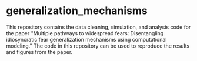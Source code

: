# generalization_mechanisms
This repository contains the data cleaning, simulation, and analysis code for the paper "Multiple pathways to widespread fears: Disentangling idiosyncratic fear generalization mechanisms using computational modeling." The code in this repository can be used to reproduce the results and figures from the paper.
